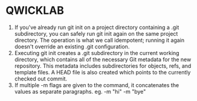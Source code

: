 # QWICKLAB 
1. If you've already run git init on a project directory containing a .git subdirectory, you can safely run git init again on the same project directory. The operation is what we call idempotent; running it again doesn't override an existing .git configuration.
2. Executing git init creates a .git subdirectory in the current working directory, which contains all of the necessary Git metadata for the new repository. This metadata includes subdirectories for objects, refs, and template files. A HEAD file is also created which points to the currently checked out commit.
3.  If multiple -m flags are given to the command, it concatenates the values as separate paragraphs. 
eg. -m "hi" -m "bye"